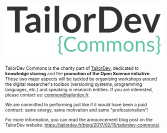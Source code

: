 # ![](/assets/TailorDev-commons-logo.png)

TailorDev Commons is the charity part of [TailorDev](https://tailordev.fr/), dedicated to **knowledge sharing** and the **promotion of the Open Science initiative**. Those two major aspects will be tackled by organising workshops around the digital researcher's toolbox (versioning systems, programming languages, etc.) and speaking in research entities. If you are interested, please contact us: [common@tailordev.fr](mailto:common@tailordev.fr).

We are committed to performing just like if it would have been a paid contract: same energy, same motivation and same "professionalism"!

For more information, you can read the announcement blog post on the TailorDev website: https://tailordev.fr/blog/2017/02/15/tailordev-commons/.